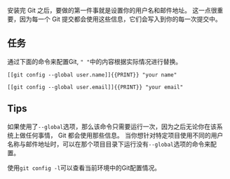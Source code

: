 安装完 Git 之后，要做的第一件事就是设置你的用户名和邮件地址。 这一点很重要，因为每一个 Git 提交都会使用这些信息，它们会写入到你的每一次提交中。

## 任务

通过下面的命令来配置Git, `" "`中的内容根据实际情况进行替换。

`[[git config --global user.name]]{{PRINT}} "your name"`

`[[git config --global user.email]]{{PRINT}} "your email"`

## Tips

如果使用了`--global`选项，那么该命令只需要运行一次，因为之后无论你在该系统上做任何事情， Git 都会使用那些信息。 当你想针对特定项目使用不同的用户名称与邮件地址时，可以在那个项目目录下运行没有`--global`选项的命令来配置。

使用`git config -l`可以查看当前环境中的Git配置情况。